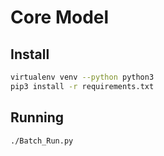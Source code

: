 # Core Model

## Install

```bash
virtualenv venv --python python3
pip3 install -r requirements.txt
```

## Running

```bash
./Batch_Run.py
```

